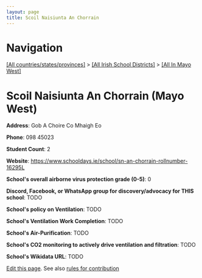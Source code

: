 ```yaml
---
layout: page
title: Scoil Naisiunta An Chorrain
---
```

# Navigation

[[All countries/states/provinces]](../../..) > [[All Irish School Districts]](../..) > [[All In Mayo West]](..)

# Scoil Naisiunta An Chorrain (Mayo West)

**Address**: Gob A Choire Co Mhaigh Eo

**Phone**: 098 45023

**Student Count**: 2

**Website**: <https://www.schooldays.ie/school/sn-an-chorrain-rollnumber-16295L>

**School's overall airborne virus protection grade (0-5)**: 0

**Discord, Facebook, or WhatsApp group for discovery/advocacy for THIS school**: TODO

**School's policy on Ventilation**: TODO

**School's Ventilation Work Completion**: TODO

**School's Air-Purification**: TODO

**School's CO2 monitoring to actively drive ventilation and filtration**: TODO

**School's Wikidata URL**: TODO


[Edit this page](https://github.com/ventilate-schools/Ireland/edit/main/./Mayo_West/Scoil_Naisiunta_An_Chorrain.md). See also [rules for contribution](../../../contribution-rules/)